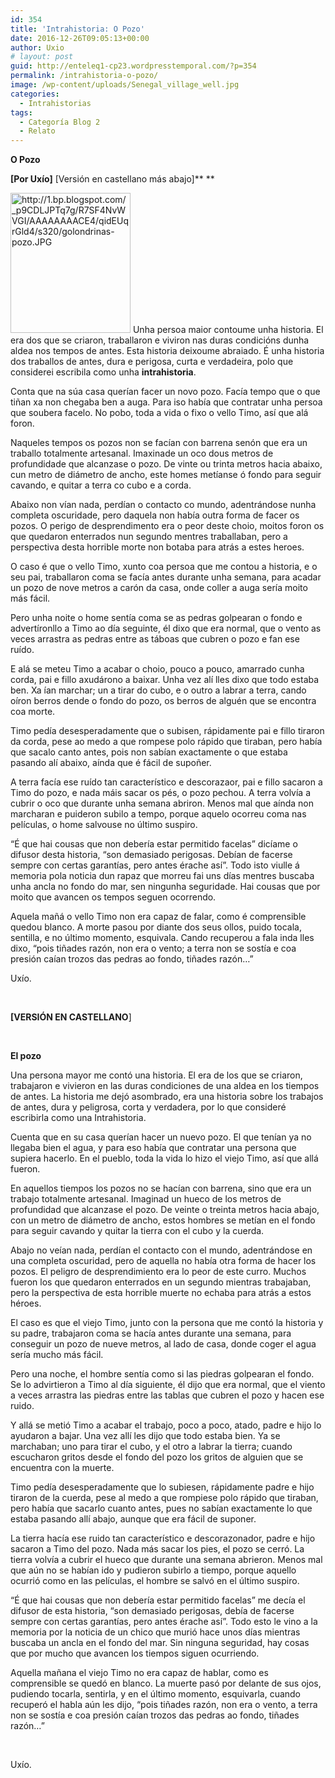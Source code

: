 ```yaml
---
id: 354
title: 'Intrahistoria: O Pozo'
date: 2016-12-26T09:05:13+00:00
author: Uxio
# layout: post
guid: http://enteleq1-cp23.wordpresstemporal.com/?p=354
permalink: /intrahistoria-o-pozo/
image: /wp-content/uploads/Senegal_village_well.jpg
categories:
  - Intrahistorias
tags:
  - Categoría Blog 2
  - Relato
---
```

**O Pozo**

**[Por Uxío]** [Versión en castellano más abajo]** **

<img class="alignleft" title="http://1.bp.blogspot.com/_p9CDLJPTq7g/R7SF4NvWVGI/AAAAAAAACE4/qidEUqrGld4/s320/golondrinas-pozo.JPG" src="http://1.bp.blogspot.com/_p9CDLJPTq7g/R7SF4NvWVGI/AAAAAAAACE4/qidEUqrGld4/s320/golondrinas-pozo.JPG?v=1268642339228" alt="http://1.bp.blogspot.com/_p9CDLJPTq7g/R7SF4NvWVGI/AAAAAAAACE4/qidEUqrGld4/s320/golondrinas-pozo.JPG" width="192" height="224" /> Unha persoa maior contoume unha historia. El era dos que se criaron, traballaron e viviron nas duras condicións dunha aldea nos tempos de antes. Esta historia deixoume abraiado. É unha historia dos traballos de antes, dura e perigosa, curta e verdadeira, polo que considerei escribila como unha **intrahistoria**.

Conta que na súa casa querían facer un novo pozo. Facía tempo que o que tiñan xa non chegaba ben a auga. Para iso había que contratar unha persoa que soubera facelo. No pobo, toda a vida o fixo o vello Timo, así que alá foron.

Naqueles tempos os pozos non se facían con barrena senón que era un traballo totalmente artesanal. Imaxinade un oco dous metros de profundidade que alcanzase o pozo. De vinte ou trinta metros hacia abaixo, cun metro de diámetro de ancho, este homes metíanse ó fondo para seguir cavando, e quitar a terra co cubo e a corda.

Abaixo non vían nada, perdían o contacto co mundo, adentrándose nunha completa oscuridade, pero daquela non había outra forma de facer os pozos. O perigo de desprendimento era o peor deste choio, moitos foron os que quedaron enterrados nun segundo mentres traballaban, pero a perspectiva desta horrible morte non botaba para atrás a estes heroes.

O caso é que o vello Timo, xunto coa persoa que me contou a historia, e o seu pai, traballaron coma se facía antes durante unha semana, para acadar un pozo de nove metros a carón da casa, onde coller a auga sería moito más fácil.

Pero unha noite o home sentía coma se as pedras golpearan o fondo e advertíronllo a Timo ao día seguinte, él dixo que era normal, que o vento as veces arrastra as pedras entre as táboas que cubren o pozo e fan ese ruído.

E alá se meteu Timo a acabar o choio, pouco a pouco, amarrado cunha corda, pai e fillo axudárono a baixar. Unha vez alí lles dixo que todo estaba ben. Xa ían marchar; un a tirar do cubo, e o outro a labrar a terra, cando oíron berros dende o fondo do pozo, os berros de alguén que se encontra coa morte.

Timo pedía desesperadamente que o subisen, rápidamente pai e fillo tiraron da corda, pese ao medo a que rompese polo rápido que tiraban, pero había que sacalo canto antes, pois non sabían exactamente o que estaba pasando alí abaixo, aínda que é fácil de supoñer.

A terra facía ese ruído tan característico e descorazaor, pai e fillo sacaron a Timo do pozo, e nada máis sacar os pés, o pozo pechou. A terra volvía a cubrir o oco que durante unha semana abriron. Menos mal que aínda non marcharan e puideron subilo a tempo, porque aquelo ocorreu coma nas películas, o home salvouse no último suspiro.

“É que hai cousas que non debería estar permitido facelas” dicíame o difusor desta historia, “son demasiado perigosas. Debían de facerse sempre con certas garantías, pero antes érache así”. Todo isto viulle á memoria pola noticia dun rapaz que morreu fai uns días mentres buscaba unha ancla no fondo do mar, sen ningunha seguridade. Hai cousas que por moito que avancen os tempos seguen ocorrendo.

Aquela mañá o vello Timo non era capaz de falar, como é comprensible quedou blanco. A morte pasou por diante dos seus ollos, puido tocala, sentilla, e no último momento, esquivala. Cando recuperou a fala inda lles dixo, “pois tiñades razón, non era o vento; a terra non se sostía e coa presión caían trozos das pedras ao fondo, tiñades razón&#8230;”

Uxío.

&nbsp;

**[VERSIÓN EN CASTELLANO**]

&nbsp;

**El pozo**

Una persona mayor me contó una historia. El era de los que se criaron, trabajaron e vivieron en las duras condiciones de una aldea en los tiempos de antes. La historia me dejó asombrado, era una historia sobre los trabajos de antes, dura y peligrosa, corta y verdadera, por lo que consideré escribirla como una Intrahistoria.

Cuenta que en su casa querían hacer un nuevo pozo. El que tenían ya no llegaba bien el agua, y para eso había que contratar una persona que supiera hacerlo. En el pueblo, toda la vida lo hizo el viejo Timo, así que allá fueron.

En aquellos tiempos los pozos no se hacían con barrena, sino que era un trabajo totalmente artesanal. Imaginad un hueco de los metros de profundidad que alcanzase el pozo. De veinte o treinta metros hacia abajo, con un metro de diámetro de ancho, estos hombres se metían en el fondo para seguir cavando y quitar la tierra con el cubo y la cuerda.

Abajo no veían nada, perdían el contacto con el mundo, adentrándose en una completa oscuridad, pero de aquella no había otra forma de hacer los pozos. El peligro de desprendimiento era lo peor de este curro. Muchos fueron los que quedaron enterrados en un segundo mientras trabajaban, pero la perspectiva de esta horrible muerte no echaba para atrás a estos héroes.

El caso es que el viejo Timo, junto con la persona que me contó la historia y su padre, trabajaron coma se hacía antes durante una semana, para conseguir un pozo de nueve metros, al lado de casa, donde coger el agua sería mucho más fácil.

Pero una noche, el hombre sentía como si las piedras golpearan el fondo. Se lo advirtieron a Timo al día siguiente, él dijo que era normal, que el viento a veces arrastra las piedras entre las tablas que cubren el pozo y hacen ese ruido.

Y allá se metió Timo a acabar el trabajo, poco a poco, atado, padre e hijo lo ayudaron a bajar. Una vez allí les dijo que todo estaba bien. Ya se marchaban; uno para tirar el cubo, y el otro a labrar la tierra; cuando escucharon gritos desde el fondo del pozo los gritos de alguien que se encuentra con la muerte.

Timo pedía desesperadamente que lo subiesen, rápidamente padre e hijo tiraron de la cuerda, pese al medo a que rompiese polo rápido que tiraban, pero había que sacarlo cuanto antes, pues no sabían exactamente lo que estaba pasando allí abajo, aunque que era fácil de suponer.

La tierra hacía ese ruido tan característico e descorazonador, padre e hijo sacaron a Timo del pozo. Nada más sacar los pies, el pozo se cerró. La tierra volvía a cubrir el hueco que durante una semana abrieron. Menos mal que aún no se habían ido y pudieron subirlo a tiempo, porque aquello ocurrió como en las películas, el hombre se salvó en el último suspiro.

“É que hai cousas que non debería estar permitido facelas” me decía el difusor de esta historia, “son demasiado perigosas, debía de facerse sempre con certas garantías, pero antes érache así”. Todo esto le vino a la memoria por la noticia de un chico que murió hace unos días mientras buscaba un ancla en el fondo del mar. Sin ninguna seguridad, hay cosas que por mucho que avancen los tiempos siguen ocurriendo.

Aquella mañana el viejo Timo no era capaz de hablar, como es comprensible se quedó en blanco. La muerte pasó por delante de sus ojos, pudiendo tocarla, sentirla, y en el último momento, esquivarla, cuando recuperó el habla aún les dijo, “pois tiñades razón, non era o vento, a terra non se sostía e coa presión caían trozos das pedras ao fondo, tiñades razón&#8230;”

&nbsp;

Uxío.